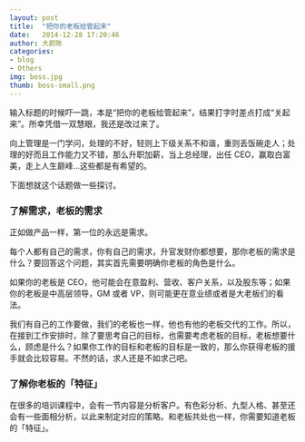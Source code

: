 ```yaml
---
layout: post
title:  "把你的老板给管起来"
date:   2014-12-28 17:20:46
author: 大蔚陈
categories: 
- blog
- Others
img: boss.jpg
thumb: boss-small.png
---
```


输入标题的时候吓一跳，本是“把你的老板给管起来”，结果打字时差点打成“关起来”。所幸凭借一双慧眼，我还是改过来了。

向上管理是一门学问，处理的不好，轻则上下级关系不和谐，重则丢饭碗走人；处理的好而且工作能力又不错，那么升职加薪，当上总经理，出任 CEO，赢取白富美，走上人生巅峰...这些都是有希望的<!--more-->。

下面想就这个话题做一些探讨。

### 了解需求，老板的需求

正如做产品一样，第一位的永远是需求。

每个人都有自己的需求，你有自己的需求，升官发财你都想要，那你老板的需求是什么？要回答这个问题，其实首先需要明确你老板的角色是什么。

如果你的老板是 CEO，他可能会在意盈利、营收、客户关系，以及股东等；如果你的老板是中高层领导，GM 或者 VP，则可能更在意业绩或者是大老板们的看法。

我们有自己的工作要做，我们的老板也一样，他也有他的老板交代的工作。所以，在接到工作安排时，除了要思考自己的目标，也需要考虑老板的目标，老板想要什么，顾虑是什么？如果你工作的目标和老板的目标是一致的，那么你获得老板的援手就会比较容易。不然的话，求人还是不如求己吧。

### 了解你老板的「特征」

在很多的培训课程中，会有一节内容是分析客户。有色彩分析、九型人格、甚至还会有一些面相分析，以此来制定对应的策略。和老板共处也一样，你需要知道老板的「特征」。
